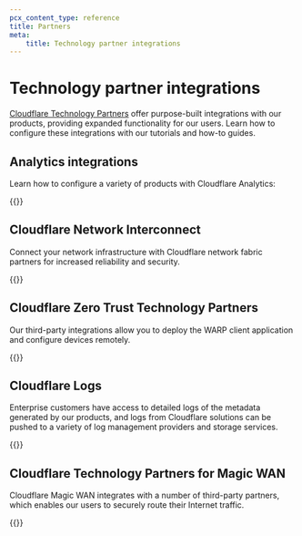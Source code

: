 ```yaml
---
pcx_content_type: reference
title: Partners
meta:
    title: Technology partner integrations
---
```


# Technology partner integrations

[Cloudflare Technology Partners](https://www.cloudflare.com/partners/technology-partners/) offer purpose-built integrations with our products, providing expanded functionality for our users. Learn how to configure these integrations with our tutorials and how-to guides.

## Analytics integrations

Learn how to configure a variety of products with Cloudflare Analytics:

{{<directory-listing folderDirectory="/fundamentals/data-products/analytics-integrations/" >}}

## Cloudflare Network Interconnect

Connect your network infrastructure with Cloudflare network fabric partners for increased reliability and security.

{{<directory-listing folderDirectory="/network-interconnect/partners/" >}}

## Cloudflare Zero Trust Technology Partners

Our third-party integrations allow you to deploy the WARP client application and configure devices remotely.

{{<directory-listing folderDirectory="/cloudflare-one/connections/connect-devices/warp/deployment/mdm-deployment/partners/" >}}

## Cloudflare Logs

Enterprise customers have access to detailed logs of the metadata generated by our products, and logs from Cloudflare solutions can be pushed to a variety of log management providers and storage services.

{{<directory-listing folderDirectory="/logs/get-started/enable-destinations/" >}}

## ​​Cloudflare Technology Partners for Magic WAN

Cloudflare Magic WAN integrates with a number of third-party partners, which enables our users to securely route their Internet traffic.

{{<directory-listing folderDirectory="/magic-wan/third-party/" >}}